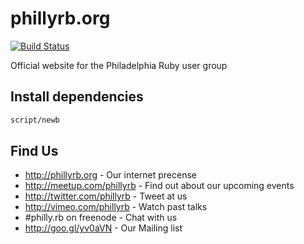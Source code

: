 # phillyrb.org
[![Build Status](https://travis-ci.org/phillyrb/phillyrb.org.png)](https://travis-ci.org/phillyrb/phillyrb.org)

Official website for the Philadelphia Ruby user group

## Install dependencies
```sh
script/newb
```

## Find Us

* <http://phillyrb.org> - Our internet precense
* <http://meetup.com/phillyrb> - Find out about our upcoming events
* <http://twitter.com/phillyrb> - Tweet at us
* <http://vimeo.com/phillyrb> - Watch past talks
* \#philly.rb on freenode  - Chat with us
* <http://goo.gl/yv0aVN> - Our Mailing list
